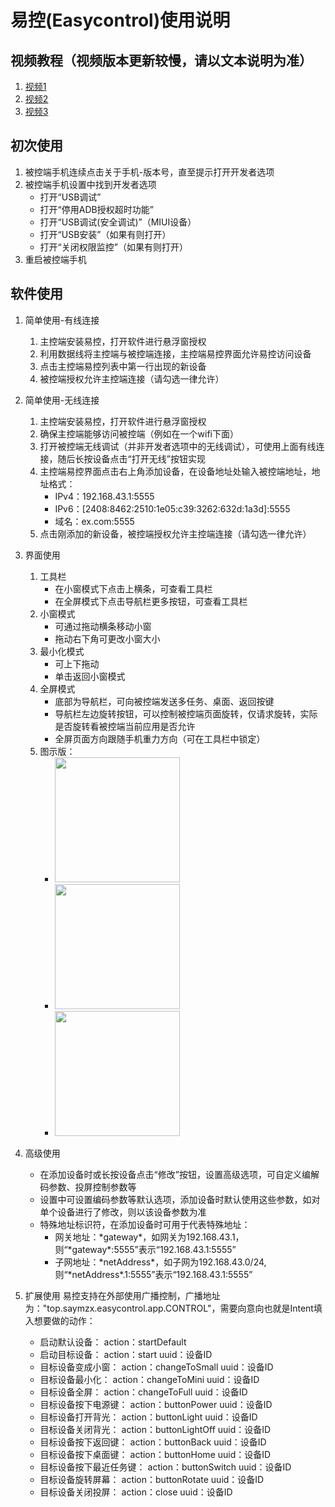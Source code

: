 # 易控(Easycontrol)使用说明

## 视频教程（视频版本更新较慢，请以文本说明为准）
1. [视频1](https://www.bilibili.com/video/BV1Wu4y1u7vD/)
2. [视频2](https://www.bilibili.com/video/BV11a4y1d7EU/)
3. [视频3](https://www.bilibili.com/video/BV1Wa4y197tF/)

## 初次使用
1. 被控端手机连续点击关于手机-版本号，直至提示打开开发者选项
2. 被控端手机设置中找到开发者选项
	- 打开“USB调试”
	- 打开“停用ADB授权超时功能”
	- 打开“USB调试(安全调试)”（MIUI设备）
	- 打开“USB安装”（如果有则打开）
	- 打开“关闭权限监控”（如果有则打开）
3. 重启被控端手机

## 软件使用
1. 简单使用-有线连接
	1. 主控端安装易控，打开软件进行悬浮窗授权
	2. 利用数据线将主控端与被控端连接，主控端易控界面允许易控访问设备
	3. 点击主控端易控列表中第一行出现的新设备
	4. 被控端授权允许主控端连接（请勾选一律允许）
	
2. 简单使用-无线连接
	1. 主控端安装易控，打开软件进行悬浮窗授权
	2. 确保主控端能够访问被控端（例如在一个wifi下面）
	3. 打开被控端无线调试（并非开发者选项中的无线调试），可使用上面有线连接，随后长按设备点击“打开无线”按钮实现
	4. 主控端易控界面点击右上角添加设备，在设备地址处输入被控端地址，地址格式：
		- IPv4：192.168.43.1:5555
		- IPv6：[2408:8462:2510:1e05:c39:3262:632d:1a3d]:5555
		- 域名：ex.com:5555
	5. 点击刚添加的新设备，被控端授权允许主控端连接（请勾选一律允许）

3. 界面使用
	1. 工具栏
		- 在小窗模式下点击上横条，可查看工具栏
		- 在全屏模式下点击导航栏更多按钮，可查看工具栏
	2. 小窗模式
		- 可通过拖动横条移动小窗
		- 拖动右下角可更改小窗大小
	3. 最小化模式
		- 可上下拖动
		- 单击返回小窗模式
	4. 全屏模式
		- 底部为导航栏，可向被控端发送多任务、桌面、返回按键
		- 导航栏左边旋转按钮，可以控制被控端页面旋转，仅请求旋转，实际是否旋转看被控端当前应用是否允许
		- 全屏页面方向跟随手机重力方向（可在工具栏中锁定）
	5. 图示版：
		- <img src="https://gitee.com/mingzhixianweb/easycontrol/raw/master/pic/tips/small.webp" width="200px">
		- <img src="https://gitee.com/mingzhixianweb/easycontrol/raw/master/pic/tips/mini.webp" width="200px">
		- <img src="https://gitee.com/mingzhixianweb/easycontrol/raw/master/pic/tips/full.webp" width="200px">

3. 高级使用
	- 在添加设备时或长按设备点击“修改”按钮，设置高级选项，可自定义编解码参数、投屏控制参数等
	- 设置中可设置编码参数等默认选项，添加设备时默认使用这些参数，如对单个设备进行了修改，则以该设备参数为准
	- 特殊地址标识符，在添加设备时可用于代表特殊地址：
		- 网关地址：\*gateway\*，如网关为192.168.43.1，则“\*gateway\*:5555”表示“192.168.43.1:5555”
		- 子网地址：\*netAddress\*，如子网为192.168.43.0/24, 则“\*netAddress\*.1:5555”表示“192.168.43.1:5555”
	
4. 扩展使用
	易控支持在外部使用广播控制，广播地址为："top.saymzx.easycontrol.app.CONTROL"，需要向意向也就是Intent填入想要做的动作：
	- 启动默认设备：
		action：startDefault
	- 启动目标设备：
		action：start
		uuid：设备ID
	- 目标设备变成小窗：
		action：changeToSmall
		uuid：设备ID
	- 目标设备最小化：
		action：changeToMini
		uuid：设备ID
	- 目标设备全屏：
		action：changeToFull
		uuid：设备ID
	- 目标设备按下电源键：
		action：buttonPower
		uuid：设备ID
	- 目标设备打开背光：
		action：buttonLight
		uuid：设备ID
	- 目标设备关闭背光：
		action：buttonLightOff
		uuid：设备ID
	- 目标设备按下返回键：
		action：buttonBack
		uuid：设备ID
	- 目标设备按下桌面键：
		action：buttonHome
		uuid：设备ID
	- 目标设备按下最近任务键：
		action：buttonSwitch
		uuid：设备ID
	- 目标设备旋转屏幕：
		action：buttonRotate
		uuid：设备ID
	- 目标设备关闭投屏：
		action：close
		uuid：设备ID
